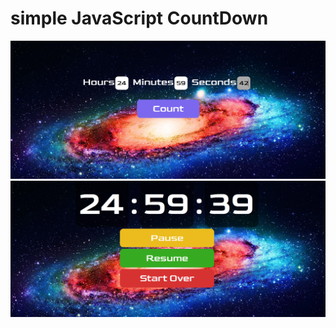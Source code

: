 # simple JavaScript CountDown

![JS countdown Script](/Screenshots/1.png)
![JS countdown Script](/Screenshots/2.png)

